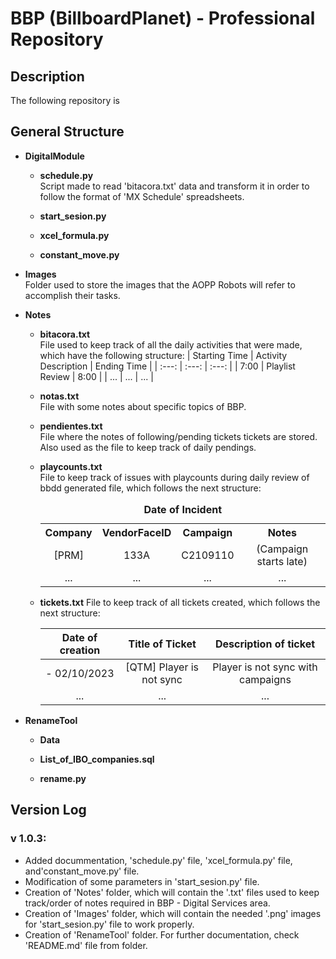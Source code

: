 # BBP (BillboardPlanet) - Professional Repository
## Description
The following repository is 

## General Structure
- **DigitalModule**  
    - **schedule.py**  
    Script made to read 'bitacora.txt' data and transform it in order to follow the format of 'MX Schedule' spreadsheets.

    - **start_sesion.py**  

    - **xcel_formula.py**  

    - **constant_move.py**  


- **Images**  
Folder used to store the images that the AOPP Robots will refer to accomplish their tasks.

- **Notes**  
    - **bitacora.txt**  
    File used to keep track of all the daily activities that were made, which have the following structure: 
        | Starting Time | Activity Description | Ending Time |
        | :---: | :---: | :---: |
        | 7:00  | Playlist Review | 8:00 |
        | ...  | ... | ... |
    
    - **notas.txt**  
    File with some notes about specific topics of BBP.
    
    - **pendientes.txt**  
    File where the notes of following/pending tickets tickets are stored. Also used as the file to keep track of daily pendings.
    
    - **playcounts.txt**  
    File to keep track of issues with playcounts during daily review of bbdd generated file, which follows the next structure:
        <table style="text-align:center;">
            <caption><b>Date of Incident</b></caption>
            <tr>
                <th>Company</th>
                <th>VendorFaceID</th>
                <th>Campaign</th>
                <th>Notes</th>
            </tr>
            <tr>
                <td>[PRM]</td>
                <td>133A</td>
                <td>C2109110</td>
                <td>(Campaign starts late)</td>
            </tr>
            <tr>
                <td>...</td>
                <td>...</td>
                <td>...</td>
                <td>...</td>
            </tr>
        </table>

    - **tickets.txt**
    File to keep track of all tickets created, which follows the next structure:
        
        | Date of creation | Title of Ticket | Description of ticket |
        | :---: | :---: | :---: |
        | - 02/10/2023  | [QTM] Player is not sync | Player is not sync with campaigns |
        | ...  | ... | ... |

- **RenameTool**  
    - **Data**  

    - **List_of_IBO_companies.sql**  

    - **rename.py**

## Version Log
### v 1.0.3:
- Added docummentation, 'schedule.py' file, 'xcel_formula.py' file, and'constant_move.py' file.
- Modification of some parameters in 'start_sesion.py' file.
- Creation of 'Notes' folder, which will contain the '.txt' files used to keep track/order of notes required in BBP - Digital Services area. 
- Creation of 'Images' folder, which will contain the needed '.png' images for 'start_sesion.py' file to work properly.
- Creation of 'RenameTool' folder. For further documentation, check 'README.md' file from folder.